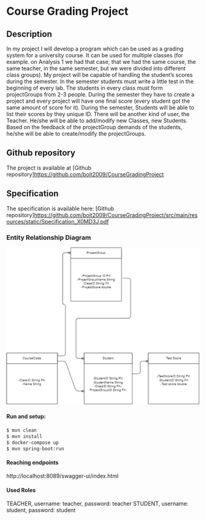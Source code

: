# Course Grading Project

## Description
In my project I will develop a program which can be used as a grading system for a university course. It can be used for multiple classes (for example. on Analysis 1 we had that case, that we had the same course, the same teacher, in the same semester, but we were divided into different class groups). My project will be capable of handling the student’s scores during the semester.  In the semester students must write a little test in the beginning of every lab. The students in every class must form projectGroups from 2-3 people. During the semester they have to create a project and every project will have one final score (every student got the same amount of score for it). During the semester, Students will be able to list their scores by they unique ID. There will be another kind of user, the Teacher. He/she will be able to add/modify new Classes, new Students. Based on the feedback of the projectGroup demands of the students, he/she will be able to create/modify the projectGroups.

## Github repository
The project is available at [Github repository]https://github.com/boit2009/CourseGradingProject
## Specification
The specification is available here: [Github repository]https://github.com/boit2009/CourseGradingProject/src/main/resources/static/Specification_X0MD3J.pdf



### Entity Relationship Diagram

![ERD](images/diagram.jpg?raw=true "ERD")




#### Run and setup:
```console
$ mvn clean
$ mvn install
$ docker-compose up
$ mvn spring-boot:run
```

#### Reaching endpoints
http://localhost:8089/swagger-ui/index.html

#### Used Roles
TEACHER, username: teacher, password: teacher
STUDENT, username: student, password: student
